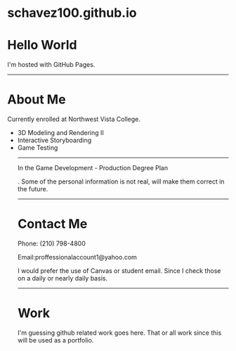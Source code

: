 # schavez100.github.io
<html>
    
<body>
<h1>Hello World</h1>
<p>I'm hosted with GitHub Pages.</p>
</body>
<hr>
    <h1>About Me</h1>
    <p>Currently enrolled at Northwest Vista College.</p>
    <ul> <li> 3D Modeling and Rendering II <li> Interactive Storyboarding <li> Game Testing </li>
    <hr>
    <p>In the Game Development - Production Degree Plan</p>
    <body>
    <p> . Some of the personal information is not real, will make them correct in the future.</p>
        </body>
    <hr>
    <h1>Contact Me</h1>
    <p>Phone: (210) 798-4800</p>
    <p>Email:proffessionalaccount1@yahoo.com </p>
    <p>I would prefer the use of Canvas or student email. Since I check those on a daily or nearly daily basis.</p>
    <hr>
    <h1>Work</h1>
    <p>I'm guessing github related work goes here. That or all work since this will be used as a portfolio.</p>
    
</html>
